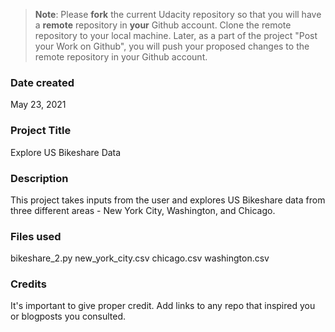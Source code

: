 >**Note**: Please **fork** the current Udacity repository so that you will have a **remote** repository in **your** Github account. Clone the remote repository to your local machine. Later, as a part of the project "Post your Work on Github", you will push your proposed changes to the remote repository in your Github account.

### Date created
May 23, 2021

### Project Title
Explore US Bikeshare Data

### Description
This project takes inputs from the user and explores US Bikeshare data from three different areas - 
New York City, Washington, and Chicago.

### Files used
bikeshare_2.py
new_york_city.csv
chicago.csv
washington.csv

### Credits
It's important to give proper credit. Add links to any repo that inspired you or blogposts you consulted.

